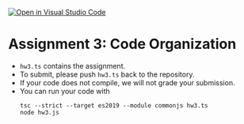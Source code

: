 [![Open in Visual Studio Code](https://classroom.github.com/assets/open-in-vscode-f059dc9a6f8d3a56e377f745f24479a46679e63a5d9fe6f495e02850cd0d8118.svg)](https://classroom.github.com/online_ide?assignment_repo_id=5904400&assignment_repo_type=AssignmentRepo)
# Assignment 3: Code Organization

- `hw3.ts` contains the assignment.
- To submit, please push `hw3.ts` back to the repository.
- If your code does not compile, we will not grade your submission.
- You can run your code with
    ```
    tsc --strict --target es2019 --module commonjs hw3.ts 
    node hw3.js
    ```
